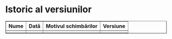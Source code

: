 # Istoric al versiunilor
<table border="1">
  <tr>
    <th>Nume</th>
    <th>Dată</th>
    <th>Motivul schimbărilor</th>
    <th>Versiune</th>
  </tr>
  <tr>
    <td></td>
    <td></td>
    <td></td>
    <td></td>
  </tr>
</table>
